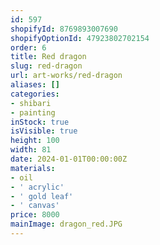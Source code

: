 ```yaml
---
id: 597
shopifyId: 8769893007690
shopifyOptionId: 47923802702154
order: 6
title: Red dragon
slug: red-dragon
url: art-works/red-dragon
aliases: []
categories:
- shibari
- painting
inStock: true
isVisible: true
height: 100
width: 81
date: 2024-01-01T00:00:00Z
materials:
- oil
- ' acrylic'
- ' gold leaf'
- ' canvas'
price: 8000
mainImage: dragon_red.JPG
---
```

